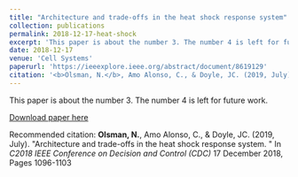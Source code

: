 ```yaml
---
title: "Architecture and trade-offs in the heat shock response system"
collection: publications
permalink: 2018-12-17-heat-shock
excerpt: 'This paper is about the number 3. The number 4 is left for future work.'
date: 2018-12-17
venue: 'Cell Systems'
paperurl: 'https://ieeexplore.ieee.org/abstract/document/8619129'
citation: '<b>Olsman, N.</b>, Amo Alonso, C., & Doyle, JC. (2019, July). &quot;Architecture and trade-offs in the heat shock response system &quot; In <i>C2018 IEEE Conference on Decision and Control (CDC)</i>'
---
```

This paper is about the number 3. The number 4 is left for future work.

[Download paper here](https://ieeexplore.ieee.org/abstract/document/8619129)

Recommended citation: <b>Olsman, N.</b>, Amo Alonso, C., & Doyle, JC. (2019, July). &quot;Architecture and trade-offs in the heat shock response system. &quot; In <i>C2018 IEEE Conference on Decision and Control (CDC)</i> 17 December 2018, Pages 1096-1103
